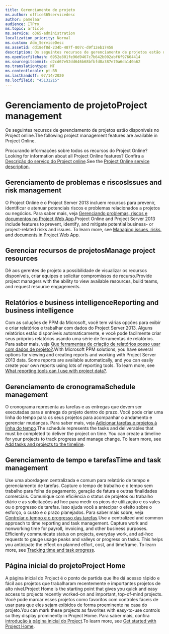 ```yaml
---
title: Gerenciamento de projeto
ms.author: office365servicedesc
author: pamelaar
audience: ITPro
ms.topic: article
ms.service: o365-administration
localization_priority: Normal
ms.custom: Adm_ServiceDesc
ms.assetid: dd18ef8d-234b-487f-807c-d9f12eb17458
description: Os seguintes recursos de gerenciamento de projetos estão disponíveis no Project online.
ms.openlocfilehash: 6952e801fe96d9467c7b642b002abf6f97664414
ms.sourcegitcommit: d2cd67e52dd646b68bfbfd8a387e70a6da140a62
ms.translationtype: MT
ms.contentlocale: pt-BR
ms.lasthandoff: 07/14/2020
ms.locfileid: "45131215"
---
```

# <a name="project-management"></a><span data-ttu-id="26af6-103">Gerenciamento de projeto</span><span class="sxs-lookup"><span data-stu-id="26af6-103">Project management</span></span>

<span data-ttu-id="26af6-104">Os seguintes recursos de gerenciamento de projetos estão disponíveis no Project online.</span><span class="sxs-lookup"><span data-stu-id="26af6-104">The following project management features are available in Project Online.</span></span>
  
<span data-ttu-id="26af6-105">Procurando informações sobre todos os recursos do Project Online?</span><span class="sxs-lookup"><span data-stu-id="26af6-105">Looking for information about all Project Online features?</span></span> <span data-ttu-id="26af6-106">Confira a [Descrição do serviço do Project online](project-online-service-description.md).</span><span class="sxs-lookup"><span data-stu-id="26af6-106">See the [Project Online service description](project-online-service-description.md).</span></span>
  
## <a name="issues-and-risk-management"></a><span data-ttu-id="26af6-107">Gerenciamento de problemas e riscos</span><span class="sxs-lookup"><span data-stu-id="26af6-107">Issues and risk management</span></span>

<span data-ttu-id="26af6-p102">O Project Online e o Project Server 2013 incluem recursos para prevenir, identificar e atenuar potenciais riscos e problemas relacionados a projetos ou negócios. Para saber mais, veja [Gerenciando problemas, riscos e documentos no Project Web App](https://go.microsoft.com/fwlink/?LinkId=402634).</span><span class="sxs-lookup"><span data-stu-id="26af6-p102">Project Online and Project Server 2013 include features to prevent, identify, and mitigate potential business- or project-related risks and issues. To learn more, see [Managing issues, risks, and documents in Project Web App](https://go.microsoft.com/fwlink/?LinkId=402634).</span></span>
  
## <a name="manage-project-resources"></a><span data-ttu-id="26af6-110">Gerenciar recursos de projetos</span><span class="sxs-lookup"><span data-stu-id="26af6-110">Manage project resources</span></span>

<span data-ttu-id="26af6-111">Dê aos gerentes de projeto a possibilidade de visualizar os recursos disponíveis, criar equipes e solicitar compromissos de recurso.</span><span class="sxs-lookup"><span data-stu-id="26af6-111">Provide project managers with the ability to view available resources, build teams, and request resource engagements.</span></span>
  
## <a name="reporting-and-business-intelligence"></a><span data-ttu-id="26af6-112">Relatórios e business intelligence</span><span class="sxs-lookup"><span data-stu-id="26af6-112">Reporting and business intelligence</span></span>

<span data-ttu-id="26af6-p103">Com as soluções de PPM da Microsoft, você tem várias opções para exibir e criar relatórios e trabalhar com dados do Project Server 2013. Alguns relatórios estão disponíveis automaticamente, e você pode facilmente criar seus próprios relatórios usando uma série de ferramentas de relatórios. Para saber mais, veja [Que ferramentas de criação de relatórios posso usar com dados de projeto?](https://go.microsoft.com/fwlink/?LinkId=402642).</span><span class="sxs-lookup"><span data-stu-id="26af6-p103">With Microsoft PPM solutions, you have several options for viewing and creating reports and working with Project Server 2013 data. Some reports are available automatically, and you can easily create your own reports using lots of reporting tools. To learn more, see [What reporting tools can I use with project data?](https://go.microsoft.com/fwlink/?LinkId=402642).</span></span>
  
## <a name="schedule-management"></a><span data-ttu-id="26af6-116">Gerenciamento de cronograma</span><span class="sxs-lookup"><span data-stu-id="26af6-116">Schedule management</span></span>

<span data-ttu-id="26af6-p104">O cronograma representa as tarefas e as entregas que devem ser executadas para a entrega do projeto dentro do prazo. Você pode criar uma linha do tempo para os seus projetos para acompanhar o andamento e gerenciar mudanças. Para saber mais, veja [Adicionar tarefas e projetos à linha do tempo](https://go.microsoft.com/fwlink/?LinkID=402655).</span><span class="sxs-lookup"><span data-stu-id="26af6-p104">The schedule represents the tasks and deliverables that must be completed to deliver the project on time. You can create a timeline for your projects to track progress and manage change. To learn more, see [Add tasks and projects to the timeline](https://go.microsoft.com/fwlink/?LinkID=402655).</span></span>
  
## <a name="time-and-task-management"></a><span data-ttu-id="26af6-120">Gerenciamento de tempo e tarefas</span><span class="sxs-lookup"><span data-stu-id="26af6-120">Time and task management</span></span>

<span data-ttu-id="26af6-p105">Use uma abordagem centralizada e comum para relatório de tempo e gerenciamento de tarefas. Capture o tempo de trabalho e o tempo sem trabalho para folha de pagamento, geração de fatura e outras finalidades comerciais. Comunique com eficiência o status de projetos ou trabalho diário e as solicitações ad hoc para medir os picos de utilização e os vales ou o progresso de tarefas. Isso ajuda você a antecipar o efeito sobre o esforço, o custo e o prazo planejados. Para saber mais sobre, veja [Controlar o tempo e o progresso das tarefas](https://go.microsoft.com/fwlink/p/?LinkId=271321).</span><span class="sxs-lookup"><span data-stu-id="26af6-p105">Use a centralized and common approach to time reporting and task management. Capture work and nonworking time for payroll, invoicing, and other business purposes. Efficiently communicate status on projects, everyday work, and ad-hoc requests to gauge usage peaks and valleys or progress on tasks. This helps you anticipate the effect on planned effort, cost, and timeframe. To learn more, see [Tracking time and task progress](https://go.microsoft.com/fwlink/p/?LinkId=271321).</span></span>

## <a name="project-home"></a><span data-ttu-id="26af6-126">Página inicial do projeto</span><span class="sxs-lookup"><span data-stu-id="26af6-126">Project Home</span></span>

<span data-ttu-id="26af6-127">A página inicial do Project é o ponto de partida que lhe dá acesso rápido e fácil aos projetos que trabalharam recentemente e importantes projetos de alto nível.</span><span class="sxs-lookup"><span data-stu-id="26af6-127">Project Home is the starting point that gives you quick and easy access to projects recently worked-on and important, top-of-mind projects.</span></span> <span data-ttu-id="26af6-128">Você pode marcar esses projetos como favoritos com controles fáceis de usar para que eles sejam exibidos de forma proeminente na casa do projeto.</span><span class="sxs-lookup"><span data-stu-id="26af6-128">You can mark these projects as favorites with easy-to-use controls so they display prominently in Project Home.</span></span> <span data-ttu-id="26af6-129">Para saber mais, confira [introdução à página inicial do Project](https://support.office.com/article/get-started-with-project-home-a3b38418-35e7-4df4-8e4a-ba6a4fa0562a?ui=en-US&rs=en-US&ad=US).</span><span class="sxs-lookup"><span data-stu-id="26af6-129">To learn more, see [Get started with Project Home](https://support.office.com/article/get-started-with-project-home-a3b38418-35e7-4df4-8e4a-ba6a4fa0562a?ui=en-US&rs=en-US&ad=US).</span></span>
